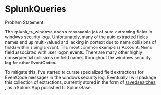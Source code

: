 # SplunkQueries

Problem Statement:
 
The splunk_ta_windows does a reasonable job of auto-extracting fields in windows security logs.  Unfortunately, many of the auto extracted fields names end up multi-valued and lacking in context due to name collisions of fields within a single event.  The most common example is Account_Name field associated with user logon events.  There are many other highly consequential collisions on field names throughout the windows security log for other EventCodes. 

To mitigate this, I’ve started to curate specialized field extractions for EventCode messages in the windows security log. Eventually I will package this collection of extractions, currently stored in the form of [savedsearches](https://blogs.msdn.microsoft.com/aaron_margosis/2013/06/14/virtmemtest-a-utility-to-exercise-memory-and-other-operations/)
, as a Splunk App published to SplunkBase.

 



